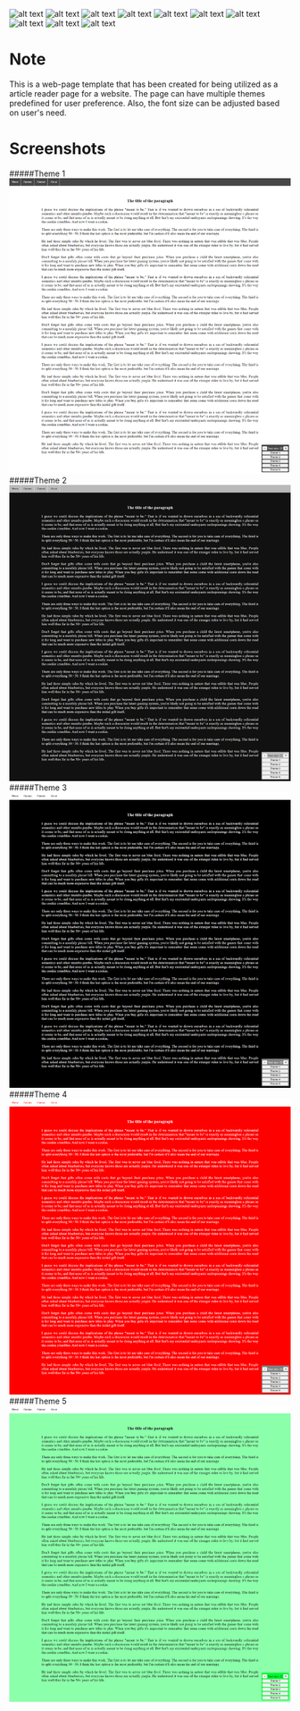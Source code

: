 ![alt text](https://img.shields.io/github/stars/onyhoque/ArticlePage-VueJS?style=social)
![alt text](https://img.shields.io/twitter/url?style=social&url=https%3A%2F%2Ftwitter.com%2FHoqueOny)
![alt text](https://img.shields.io/static/v1?label=framework&message=VueJS&color=blue)
![alt text](https://img.shields.io/static/v1?label=language&message=JavaScript&color=brightgreen)
![alt text](https://img.shields.io/static/v1?label=language&message=HTML&color=brightgreen)
![alt text](https://img.shields.io/static/v1?label=language&message=CSS&color=brightgreen)
![alt text]()
![alt text]()
![alt text]()
![alt text]()

# Note
This is a web-page template that has been created for being utilized as a article reader page for a website. The page can have multiple themes predefined for user preference. Also, the font size can be adjusted based on user's need.

# Screenshots

#####Theme 1
![alt text](https://github.com/OnyHoque/ArticlePage-VueJS/blob/master/images/aritcle1.png?raw=true)
#####Theme 2
![alt text](https://github.com/OnyHoque/ArticlePage-VueJS/blob/master/images/aritcle2.png?raw=true)
#####Theme 3
![alt text](https://github.com/OnyHoque/ArticlePage-VueJS/blob/master/images/aritcle3.png?raw=true)
#####Theme 4
![alt text](https://github.com/OnyHoque/ArticlePage-VueJS/blob/master/images/aritcle4.png?raw=true)
#####Theme 5
![alt text](https://github.com/OnyHoque/ArticlePage-VueJS/blob/master/images/aritcle5.png?raw=true)

